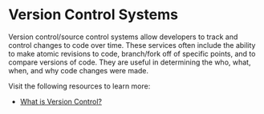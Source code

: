 # Version Control Systems

Version control/source control systems allow developers to track and control changes to code over time. These services often include the ability to make atomic revisions to code, branch/fork off of specific points, and to compare versions of code. They are useful in determining the who, what, when, and why code changes were made.

Visit the following resources to learn more:

- [What is Version Control?](https://www.atlassian.com/git/tutorials/what-is-version-control)
